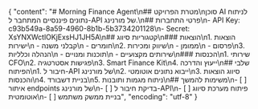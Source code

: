 {
  "content": "# Morning Finance Agent\n## מטרת הפרויקט\nסוכן AI לניתוח נתונים פיננסיים המתחבר ל-API של מורנינג.\n## פרטי התחברות\n- API Key: c93b549a-8a59-4960-8b1b-5b3734201128\n- Secret: XsYNXWctlOKjExsHJ1JH5A\n## קטגוריות סיווג\n### הוצאות\n1. הוצאות ישירות\n   - קבלני משנה\n   - חומרים\n2. שיווק ומכירות\n   - ממומן\n   - פרסום\n3. הנהלה וכלליות\n   - תוכנות ומנויים\n   - שירותים מקצועיים\n### הכנסות\n1. שירותי CFO\n2. פגישות אסטרטגיה\n3. Smart Finance Kit\n4. ייעוץ והדרכה\n## שלבי הפיתוח\n1. חיבור ל-API של מורנינג\n2. ייבוא נתונים אוטומטי\n3. סיווג הוצאות והכנסות\n4. בניית דשבורד\n5. ניתוח מגמות ותובנות\n## משימות להמשך\n- [ ] איתור endpoints של מורנינג\n- [ ] בדיקת חיבור ל-API\n- [ ] פיתוח מערכת סיווג אוטומטית\n- [ ] בניית ממשק משתמש",
  "encoding": "utf-8"
}
